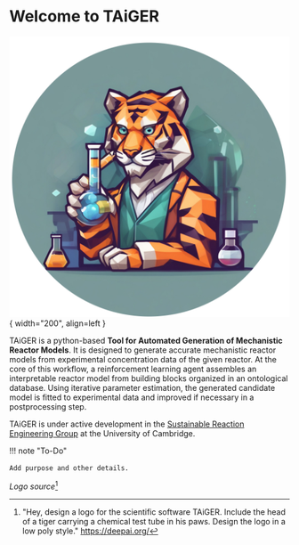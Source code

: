 # Welcome to TAiGER

![Image title](images/logo_taiger_round.png){ width="200", align=left }

TAiGER is a python-based **Tool for Automated Generation of Mechanistic Reactor Models**. It is designed to generate accurate mechanistic reactor models from experimental concentration data of the given reactor. At the core of this workflow, a reinforcement learning agent assembles an interpretable reactor model from building blocks organized in an ontological database. Using iterative parameter estimation, the generated candidate model is fitted to experimental data and improved if necessary in a postprocessing step. 

TAiGER is under active development in the [Sustainable Reaction Engineering Group](https://www.lapkingroup.com/) at the University of Cambridge.

!!! note "To-Do"

    Add purpose and other details.

_Logo source_[^1]



[^1]: "Hey, design a logo for the scientific software TAiGER. Include the head of a tiger carrying a chemical test tube in his paws. Design the logo in a low poly style." https://deepai.org/